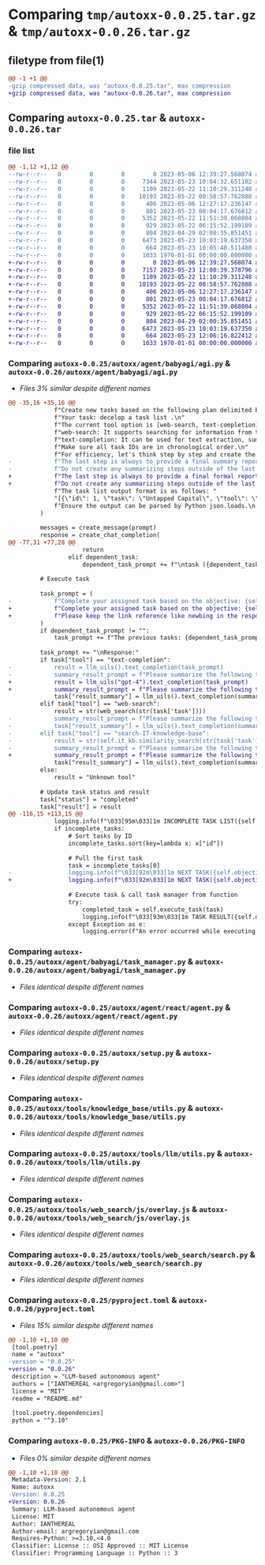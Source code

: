 # Comparing `tmp/autoxx-0.0.25.tar.gz` & `tmp/autoxx-0.0.26.tar.gz`

## filetype from file(1)

```diff
@@ -1 +1 @@
-gzip compressed data, was "autoxx-0.0.25.tar", max compression
+gzip compressed data, was "autoxx-0.0.26.tar", max compression
```

## Comparing `autoxx-0.0.25.tar` & `autoxx-0.0.26.tar`

### file list

```diff
@@ -1,12 +1,12 @@
--rw-r--r--   0        0        0        0 2023-05-06 12:39:27.568074 autoxx-0.0.25/README.md
--rw-r--r--   0        0        0     7344 2023-05-23 10:04:32.651102 autoxx-0.0.25/autoxx/agent/babyagi/agi.py
--rw-r--r--   0        0        0     1109 2023-05-22 11:10:29.311248 autoxx-0.0.25/autoxx/agent/babyagi/task_manager.py
--rw-r--r--   0        0        0    10193 2023-05-22 08:58:57.762888 autoxx-0.0.25/autoxx/agent/react/agent.py
--rw-r--r--   0        0        0      406 2023-05-06 12:27:17.236147 autoxx-0.0.25/autoxx/requirements.txt
--rw-r--r--   0        0        0      801 2023-05-23 08:04:17.676812 autoxx-0.0.25/autoxx/setup.py
--rw-r--r--   0        0        0     5352 2023-05-22 11:51:39.068804 autoxx-0.0.25/autoxx/tools/knowledge_base/utils.py
--rw-r--r--   0        0        0      929 2023-05-22 06:15:52.199109 autoxx-0.0.25/autoxx/tools/llm/utils.py
--rw-r--r--   0        0        0      804 2023-04-29 02:00:35.851451 autoxx-0.0.25/autoxx/tools/web_search/js/overlay.js
--rw-r--r--   0        0        0     6473 2023-05-23 10:03:19.637350 autoxx-0.0.25/autoxx/tools/web_search/search.py
--rw-r--r--   0        0        0      664 2023-05-23 10:05:40.511480 autoxx-0.0.25/pyproject.toml
--rw-r--r--   0        0        0     1033 1970-01-01 00:00:00.000000 autoxx-0.0.25/PKG-INFO
+-rw-r--r--   0        0        0        0 2023-05-06 12:39:27.568074 autoxx-0.0.26/README.md
+-rw-r--r--   0        0        0     7157 2023-05-23 12:00:39.378796 autoxx-0.0.26/autoxx/agent/babyagi/agi.py
+-rw-r--r--   0        0        0     1109 2023-05-22 11:10:29.311248 autoxx-0.0.26/autoxx/agent/babyagi/task_manager.py
+-rw-r--r--   0        0        0    10193 2023-05-22 08:58:57.762888 autoxx-0.0.26/autoxx/agent/react/agent.py
+-rw-r--r--   0        0        0      406 2023-05-06 12:27:17.236147 autoxx-0.0.26/autoxx/requirements.txt
+-rw-r--r--   0        0        0      801 2023-05-23 08:04:17.676812 autoxx-0.0.26/autoxx/setup.py
+-rw-r--r--   0        0        0     5352 2023-05-22 11:51:39.068804 autoxx-0.0.26/autoxx/tools/knowledge_base/utils.py
+-rw-r--r--   0        0        0      929 2023-05-22 06:15:52.199109 autoxx-0.0.26/autoxx/tools/llm/utils.py
+-rw-r--r--   0        0        0      804 2023-04-29 02:00:35.851451 autoxx-0.0.26/autoxx/tools/web_search/js/overlay.js
+-rw-r--r--   0        0        0     6473 2023-05-23 10:03:19.637350 autoxx-0.0.26/autoxx/tools/web_search/search.py
+-rw-r--r--   0        0        0      664 2023-05-23 12:06:16.822412 autoxx-0.0.26/pyproject.toml
+-rw-r--r--   0        0        0     1033 1970-01-01 00:00:00.000000 autoxx-0.0.26/PKG-INFO
```

### Comparing `autoxx-0.0.25/autoxx/agent/babyagi/agi.py` & `autoxx-0.0.26/autoxx/agent/babyagi/agi.py`

 * *Files 3% similar despite different names*

```diff
@@ -35,16 +35,16 @@
             f"Create new tasks based on the following plan delimited by triple backtick if necessary for the objective. Limit tasks types to those that can be completed with the available tools listed below. Task description should be detailed. "
             f"Your task: decelop a task list .\n"
             f"The current tool option is [web-search, text-completion] only. What each tool does is as follows:\n"
             f"web-search: It supports searching for information from the Internet. Interaction with web pages is not supported. For tasks using [web-search], provide the search query, and only the search query to use (eg. not 'research waterproof shoes, but 'waterproof shoes').\n"
             f"text-completion: It can be used for text extraction, summarization, copywrite, translation, etc., and it can also be used for LLM-based QA.\n"
             f"Make sure all task IDs are in chronological order.\n"
             f"For efficiency, let's think step by step and create the tasks (up to 5 tasks) that are most critical to objective. "
-            f"The last step is always to provide a final summary report including tasks executed and summary of knowledge acquired.\n"
-            f"Do not create any summarizing steps outside of the last step. And provide useful link in the summary report.\n"
+            f"The last step is always to provide a final formal report about objective including summary of knowledge acquired.\n"
+            f"Do not create any summarizing steps outside of the last step.\n"
             f"The task list output format is as follows: "
             "[{\"id\": 1, \"task\": \"Untapped Capital\", \"tool\": \"web-search\", \"dependent_task_ids\": [], \"status\": \"incomplete\", \"result\": null, \"result_summary\": null}, {\"id\": 2, \"task\": \"Consider additional insights that can be reasoned from the results of...\", \"tool\": \"text-completion\", \"dependent_task_ids\": [1], \"status\": \"incomplete\", \"result\": null, \"result_summary\": null}].\n"
             f"Ensure the output can be parsed by Python json.loads.\n task list="
         )
 
         messages = create_message(prompt)
         response = create_chat_completion(
@@ -77,31 +77,28 @@
                     return
                 elif dependent_task:
                     dependent_task_prompt += f"\ntask ({dependent_task['id']}. {dependent_task['task']}) result: {dependent_task['result']}"
 
         # Execute task
         
         task_prompt = (
-            f"Complete your assigned task based on the objective: {self.objective}. Your task: {task['task']}\n"
+            f"Complete your assigned task based on the objective: {self.objective}. Your task: {task['task']}. "
+            f"Please keep the link reference like newbing in the response.\n"
         )
         if dependent_task_prompt != "":
             task_prompt += f"The previous tasks: {dependent_task_prompt}"
 
         task_prompt += "\nResponse:"
         if task["tool"] == "text-completion":
-            result = llm_uils().text_completion(task_prompt)
-            summary_result_prompt = f"Please summarize the following text:\n{result}\nSummary:"
+            result = llm_uils("gpt-4").text_completion(task_prompt)
+            summary_result_prompt = f"Please summarize the following text and and keep the reference links:\n{result}\nSummary:"
             task["result_summary"] = llm_uils().text_completion(summary_result_prompt)
         elif task["tool"] == "web-search":
             result = str(web_search(str(task['task'])))
-            summary_result_prompt = f"Please summarize the following text:\n{result}\nSummary:"
-            task["result_summary"] = llm_uils().text_completion(summary_result_prompt)
-        elif task["tool"] == "search-IT-knowledge-base":
-            result = str(self.it_kb.similarity_search(str(task['task'])))
-            summary_result_prompt = f"Please summarize the following text:\n{result}\nSummary:"
+            summary_result_prompt = f"Please summarize the following text and keep all links:\n{result}\nSummary:"
             task["result_summary"] = llm_uils().text_completion(summary_result_prompt)
         else:
             result = "Unknown tool"
         
         # Update task status and result
         task["status"] = "completed"
         task["result"] = result
@@ -116,15 +113,15 @@
             logging.info(f"\033[95m\033[1m INCOMPLETE TASK LIST({self.objective}) \033[0m\033[0m {[str(t['id'])+': '+t['task'] + '[' + t['tool'] + ']' for t in incomplete_tasks]}")
             if incomplete_tasks:
                 # Sort tasks by ID
                 incomplete_tasks.sort(key=lambda x: x["id"])
 
                 # Pull the first task
                 task = incomplete_tasks[0]
-                logging.info(f"\033[92m\033[1m NEXT TASK({self.objective}) \033[0m\033[0m {task['id']}:{task['task']}[{task['tool']}]")
+                logging.info(f"\033[92m\033[1m NEXT TASK({self.objective}) \033[0m\033[0m {task['id']}:{task['task']}[{task['tool']}], depends on {task['dependent_task_ids']}")
 
                 # Execute task & call task manager from function
                 try:
                     completed_task = self.execute_task(task)
                     logging.info(f"\033[93m\033[1m TASK RESULT({self.objective}) \033[0m\033[0m {completed_task['result']}")
                 except Exception as e:  
                     logging.error(f"An error occurred while executing the task({self.objective}): {e.with_traceback(None)}")
```

### Comparing `autoxx-0.0.25/autoxx/agent/babyagi/task_manager.py` & `autoxx-0.0.26/autoxx/agent/babyagi/task_manager.py`

 * *Files identical despite different names*

### Comparing `autoxx-0.0.25/autoxx/agent/react/agent.py` & `autoxx-0.0.26/autoxx/agent/react/agent.py`

 * *Files identical despite different names*

### Comparing `autoxx-0.0.25/autoxx/setup.py` & `autoxx-0.0.26/autoxx/setup.py`

 * *Files identical despite different names*

### Comparing `autoxx-0.0.25/autoxx/tools/knowledge_base/utils.py` & `autoxx-0.0.26/autoxx/tools/knowledge_base/utils.py`

 * *Files identical despite different names*

### Comparing `autoxx-0.0.25/autoxx/tools/llm/utils.py` & `autoxx-0.0.26/autoxx/tools/llm/utils.py`

 * *Files identical despite different names*

### Comparing `autoxx-0.0.25/autoxx/tools/web_search/js/overlay.js` & `autoxx-0.0.26/autoxx/tools/web_search/js/overlay.js`

 * *Files identical despite different names*

### Comparing `autoxx-0.0.25/autoxx/tools/web_search/search.py` & `autoxx-0.0.26/autoxx/tools/web_search/search.py`

 * *Files identical despite different names*

### Comparing `autoxx-0.0.25/pyproject.toml` & `autoxx-0.0.26/pyproject.toml`

 * *Files 15% similar despite different names*

```diff
@@ -1,10 +1,10 @@
 [tool.poetry]
 name = "autoxx"
-version = "0.0.25"
+version = "0.0.26"
 description = "LLM-based autonomous agent"
 authors = ["IANTHEREAL <argregoryian@gmail.com>"]
 license = "MIT"
 readme = "README.md"
 
 [tool.poetry.dependencies]
 python = "^3.10"
```

### Comparing `autoxx-0.0.25/PKG-INFO` & `autoxx-0.0.26/PKG-INFO`

 * *Files 0% similar despite different names*

```diff
@@ -1,10 +1,10 @@
 Metadata-Version: 2.1
 Name: autoxx
-Version: 0.0.25
+Version: 0.0.26
 Summary: LLM-based autonomous agent
 License: MIT
 Author: IANTHEREAL
 Author-email: argregoryian@gmail.com
 Requires-Python: >=3.10,<4.0
 Classifier: License :: OSI Approved :: MIT License
 Classifier: Programming Language :: Python :: 3
```

